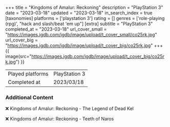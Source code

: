 +++
title = "Kingdoms of Amalur: Reckoning"
description = "PlayStation 3"
date = "2023-03-18"
updated = "2023-03-18"
in_search_index = true
[taxonomies]
platforms = ['playstation 3']
rating = []
genres = ['role-playing (rpg)', "hack and slash/beat 'em up"]
[extra]
subtitle = "PlayStation 3"
completed_at = "2023-03-18"
url_cover_small = "https://images.igdb.com/igdb/image/upload/t_cover_small/co25rk.jpg"
url_cover_big = "https://images.igdb.com/igdb/image/upload/t_cover_big/co25rk.jpg"
+++
{{ image(src="https://images.igdb.com/igdb/image/upload/t_cover_big/co25rk.jpg") }}

|              |            |
| ------------ | ---------- |
| Played platforms    | PlayStation 3 |
| Completed at | 2023/03/18 |



### Additional Content


❌ Kingdoms of Amalur: Reckoning - The Legend of Dead Kel

❌ Kingdoms of Amalur: Reckoning - Teeth of Naros
